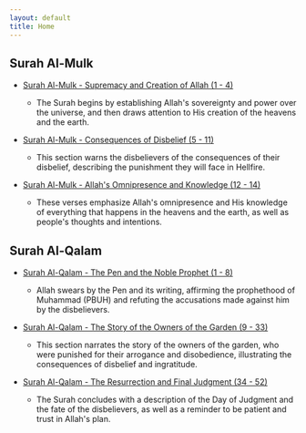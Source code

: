 ```yaml
---
layout: default
title: Home
---
```



## Surah Al-Mulk

- [Surah Al-Mulk - Supremacy and Creation of Allah (1 - 4)](surah-al-mulk--supremacy-and-creation-of-allah-(1--4).html)
  - The Surah begins by establishing Allah's sovereignty and power over the universe, and then draws attention to His creation of the heavens and the earth.

- [Surah Al-Mulk - Consequences of Disbelief (5 - 11)](surah-al-mulk--consequences-of-disbelief-(5--11).html)
  - This section warns the disbelievers of the consequences of their disbelief, describing the punishment they will face in Hellfire.

- [Surah Al-Mulk - Allah's Omnipresence and Knowledge (12 - 14)](surah-al-mulk--allah's-omnipresence-and-knowledge-(12--14).html)
  - These verses emphasize Allah's omnipresence and His knowledge of everything that happens in the heavens and the earth, as well as people's thoughts and intentions.

## Surah Al-Qalam

- [Surah Al-Qalam - The Pen and the Noble Prophet (1 - 8)](surah-al-qalam--the-pen-and-the-noble-prophet-(1--8).html)
  - Allah swears by the Pen and its writing, affirming the prophethood of Muhammad (PBUH) and refuting the accusations made against him by the disbelievers.

- [Surah Al-Qalam - The Story of the Owners of the Garden (9 - 33)](surah-al-qalam--the-story-of-the-owners-of-the-garden-(9--33).html)
  - This section narrates the story of the owners of the garden, who were punished for their arrogance and disobedience, illustrating the consequences of disbelief and ingratitude.

- [Surah Al-Qalam - The Resurrection and Final Judgment (34 - 52)](surah-al-qalam--the-resurrection-and-final-judgment-(34--52).html)
  - The Surah concludes with a description of the Day of Judgment and the fate of the disbelievers, as well as a reminder to be patient and trust in Allah's plan.
